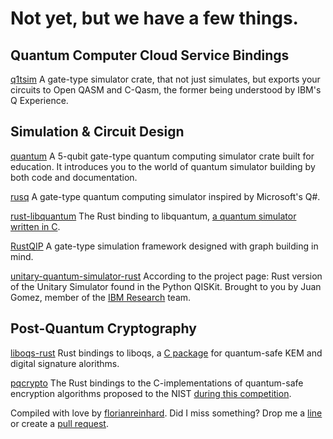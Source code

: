 # Not yet, but we have a few things.

## Quantum Computer Cloud Service Bindings
[q1tsim](https://github.com/Q1tBV/q1tsim)
A gate-type simulator crate, that not just simulates, but
exports your circuits to Open QASM and C-Qasm, the former 
being understood by IBM's Q Experience.

## Simulation & Circuit Design
[quantum](https://github.com/beneills/quantum)
A 5-qubit gate-type quantum computing simulator crate built for education.
It introduces you to the world of quantum simulator building by both code and documentation.

[rusq](https://github.com/hajifkd/rusq)
A gate-type quantum computing simulator inspired by Microsoft's Q#.

[rust-libquantum](https://github.com/mknyszek/rust-libquantum)
The Rust binding to libquantum, [a quantum simulator written in C](https://github.com/libquantum/libquantum).

[RustQIP](https://github.com/Renmusxd/RustQIP)
A gate-type simulation framework designed with graph building in mind.

[unitary-quantum-simulator-rust](https://github.com/atilag/unitary-quantum-simulator-rust)
According to the project page: Rust version of the Unitary Simulator found in the Python QISKit.
Brought to you by Juan Gomez, member of the [IBM Research](https://github.com/IBMResearch) team.

## Post-Quantum Cryptography
[liboqs-rust](https://github.com/open-quantum-safe/liboqs-rust)
Rust bindings to liboqs, a [C package](https://github.com/open-quantum-safe/liboqs/) for quantum-safe KEM and digital signature alorithms.

[pqcrypto](https://github.com/rustpq/pqcrypto)
The Rust bindings to the C-implementations of quantum-safe encryption algorithms proposed to the NIST 
[during this competition](https://csrc.nist.gov/projects/post-quantum-cryptography).


Compiled with love by [florianreinhard](https://florianreinhard.de). Did I miss something? Drop me a [line](mailto:me@florianreinhard.de) or create a [pull request](https://github.com/arewequantumyet/arewequantumyet.github.io).